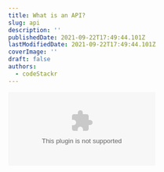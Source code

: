 ```yaml
---
title: What is an API?
slug: api
description: ''
publishedDate: 2021-09-22T17:49:44.101Z
lastModifiedDate: 2021-09-22T17:49:44.101Z
coverImage: ''
draft: false
authors:
  - codeStackr
---
```


<Embed
  type="youtube"
  url="https://youtu.be/GpYboktUnTY?t=11"
  title="What is an API?"
/>
